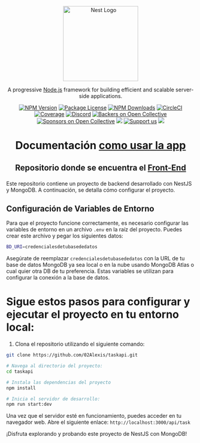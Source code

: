 <p align="center">
  <a href="http://nestjs.com/" target="blank"><img src="https://nestjs.com/img/logo-small.svg" width="200" alt="Nest Logo" /></a>
</p>

[circleci-image]: https://img.shields.io/circleci/build/github/nestjs/nest/master?token=abc123def456
[circleci-url]: https://circleci.com/gh/nestjs/nest

  <p align="center">A progressive <a href="http://nodejs.org" target="_blank">Node.js</a> framework for building efficient and scalable server-side applications.</p>
    <p align="center">
<a href="https://www.npmjs.com/~nestjscore" target="_blank"><img src="https://img.shields.io/npm/v/@nestjs/core.svg" alt="NPM Version" /></a>
<a href="https://www.npmjs.com/~nestjscore" target="_blank"><img src="https://img.shields.io/npm/l/@nestjs/core.svg" alt="Package License" /></a>
<a href="https://www.npmjs.com/~nestjscore" target="_blank"><img src="https://img.shields.io/npm/dm/@nestjs/common.svg" alt="NPM Downloads" /></a>
<a href="https://circleci.com/gh/nestjs/nest" target="_blank"><img src="https://img.shields.io/circleci/build/github/nestjs/nest/master" alt="CircleCI" /></a>
<a href="https://coveralls.io/github/nestjs/nest?branch=master" target="_blank"><img src="https://coveralls.io/repos/github/nestjs/nest/badge.svg?branch=master#9" alt="Coverage" /></a>
<a href="https://discord.gg/G7Qnnhy" target="_blank"><img src="https://img.shields.io/badge/discord-online-brightgreen.svg" alt="Discord"/></a>
<a href="https://opencollective.com/nest#backer" target="_blank"><img src="https://opencollective.com/nest/backers/badge.svg" alt="Backers on Open Collective" /></a>
<a href="https://opencollective.com/nest#sponsor" target="_blank"><img src="https://opencollective.com/nest/sponsors/badge.svg" alt="Sponsors on Open Collective" /></a>
  <a href="https://paypal.me/kamilmysliwiec" target="_blank"><img src="https://img.shields.io/badge/Donate-PayPal-ff3f59.svg"/></a>
    <a href="https://opencollective.com/nest#sponsor"  target="_blank"><img src="https://img.shields.io/badge/Support%20us-Open%20Collective-41B883.svg" alt="Support us"></a>
  <a href="https://twitter.com/nestframework" target="_blank"><img src="https://img.shields.io/twitter/follow/nestframework.svg?style=social&label=Follow"></a>
</p>
 
# <p align="center">Documentación <a href="https://github.com/02Alexis/taskapi/wiki/Componente-T%C3%A9cnico" target="_blank">como usar la app</a></p>

## <p align="center">Repositorio donde se encuentra el <a href="https://github.com/02Alexis/tasksfront.git" target="_blank">Front-End</a></p>

Este repositorio contiene un proyecto de backend desarrollado con NestJS y MongoDB. A continuación, se detalla cómo configurar el proyecto.

## Configuración de Variables de Entorno

Para que el proyecto funcione correctamente, es necesario configurar las variables de entorno en un archivo `.env` en la raíz del proyecto. Puedes crear este archivo y pegar los siguientes datos:

```bash
BD_URI=credencialesdetubasededatos
```
Asegúrate de reemplazar `credencialesdetubasededatos` con la URL de tu base de datos MongoDB ya sea local o en la nube usando MongoDB Atlas o cual quier otra DB de tu preferencia. Estas variables se utilizan para configurar la conexión a la base de datos.

# Sigue estos pasos para configurar y ejecutar el proyecto en tu entorno local:

1. Clona el repositorio utilizando el siguiente comando:

```sh
git clone https://github.com/02Alexis/taskapi.git

# Navega al directorio del proyecto:
cd taskapi

# Instala las dependencias del proyecto
npm install

# Inicia el servidor de desarrollo:
npm run start:dev
```

Una vez que el servidor esté en funcionamiento, puedes acceder en tu navegador web. Abre el siguiente enlace:
`http://localhost:3000/api/task`

¡Disfruta explorando y probando este proyecto de NestJS con MongoDB!
